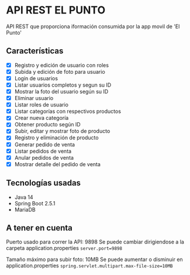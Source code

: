 # API REST EL PUNTO
API REST que proporciona iformación consumida por la app movil de 'El Punto'

## Características
- [x] Registro y edición de usuario con roles
- [x] Subida y edición de foto para usuario
- [x] Login de usuarios
- [x] Listar usuarios completos y segun su ID
- [x] Mostrar la foto del usuario según su ID
- [x] Eliminar usuario
- [x] Listar roles de usuario
- [x] Listar categorías con respectivos productos
- [x] Crear nueva categoría
- [x] Obtener producto según ID
- [x] Subir, editar y mostrar foto de producto
- [x] Registro y eliminación de producto
- [x] Generar pedido de venta
- [x] Listar pedidos de venta
- [x] Anular pedidos de venta
- [x] Mostrar detalle del pedido de venta

## Tecnologías usadas
 - Java 14
 - Spring Boot 2.5.1
 - MariaDB

## A tener en cuenta
Puerto usado para correr la API: 9898
Se puede cambiar dirigiendose a la carpeta application.properties
`server.port=9898`

Tamaño máximo para subir foto: 10MB
Se puede aumentar o disminuir en application.properties
`spring.servlet.multipart.max-file-size=10MB`


